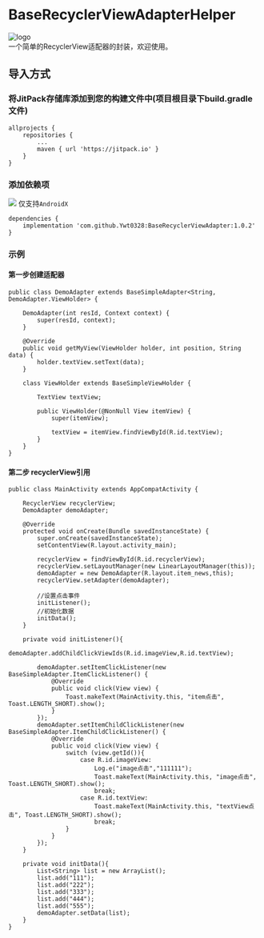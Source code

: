 # BaseRecyclerViewAdapterHelper

![logo](https://vkceyugu.cdn.bspapp.com/VKCEYUGU-ced0c45b-e0db-473e-9a57-ba2cb6fc7e60/4775967a-fa82-47b9-a3dd-e8844a52aa87.jpg)  
一个简单的RecyclerView适配器的封装，欢迎使用。

## 导入方式
### 将JitPack存储库添加到您的构建文件中(项目根目录下build.gradle文件)
```
allprojects {
    repositories {
        ...
        maven { url 'https://jitpack.io' }
    }
}
```

### 添加依赖项
[![](https://jitpack.io/v/CymChad/BaseRecyclerViewAdapterHelper.svg)](https://jitpack.io/#CymChad/BaseRecyclerViewAdapterHelper)
仅支持`AndroidX`
```
dependencies {
    implementation 'com.github.Ywt0328:BaseRecyclerViewAdapter:1.0.2'
}
```

### 示例
#### 第一步创建适配器
```
public class DemoAdapter extends BaseSimpleAdapter<String, DemoAdapter.ViewHolder> {

    DemoAdapter(int resId, Context context) {
        super(resId, context);
    }

    @Override
    public void getMyView(ViewHolder holder, int position, String data) {
        holder.textView.setText(data);
    }

    class ViewHolder extends BaseSimpleViewHolder {

        TextView textView;

        public ViewHolder(@NonNull View itemView) {
            super(itemView);

            textView = itemView.findViewById(R.id.textView);
        }
    }
}
```
#### 第二步 recyclerView引用
```
public class MainActivity extends AppCompatActivity {

    RecyclerView recyclerView;
    DemoAdapter demoAdapter;

    @Override
    protected void onCreate(Bundle savedInstanceState) {
        super.onCreate(savedInstanceState);
        setContentView(R.layout.activity_main);

        recyclerView = findViewById(R.id.recyclerView);
        recyclerView.setLayoutManager(new LinearLayoutManager(this));
        demoAdapter = new DemoAdapter(R.layout.item_news,this);
        recyclerView.setAdapter(demoAdapter);

        //设置点击事件
        initListener();
        //初始化数据
        initData();
    }

    private void initListener(){
        demoAdapter.addChildClickViewIds(R.id.imageView,R.id.textView);

        demoAdapter.setItemClickListener(new BaseSimpleAdapter.ItemClickListener() {
            @Override
            public void click(View view) {
                Toast.makeText(MainActivity.this, "item点击", Toast.LENGTH_SHORT).show();
            }
        });
        demoAdapter.setItemChildClickListener(new BaseSimpleAdapter.ItemChildClickListener() {
            @Override
            public void click(View view) {
                switch (view.getId()){
                    case R.id.imageView:
                        Log.e("image点击","111111");
                        Toast.makeText(MainActivity.this, "image点击", Toast.LENGTH_SHORT).show();
                        break;
                    case R.id.textView:
                        Toast.makeText(MainActivity.this, "textView点击", Toast.LENGTH_SHORT).show();
                        break;
                }
            }
        });
    }

    private void initData(){
        List<String> list = new ArrayList();
        list.add("111");
        list.add("222");
        list.add("333");
        list.add("444");
        list.add("555");
        demoAdapter.setData(list);
    }
}
```